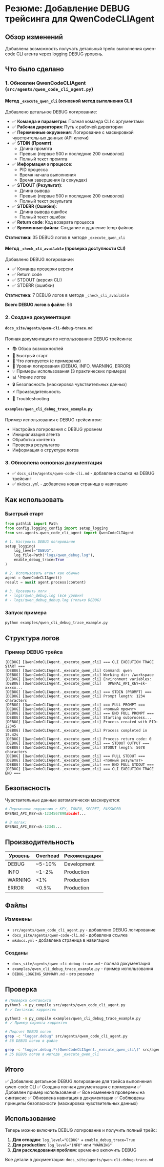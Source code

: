 # Резюме: Добавление DEBUG трейсинга для QwenCodeCLIAgent

## Обзор изменений

Добавлена возможность получать детальный трейс выполнения qwen-code CLI агента через logging DEBUG уровень.

## Что было сделано

### 1. Обновлен QwenCodeCLIAgent (`src/agents/qwen_code_cli_agent.py`)

#### Метод `_execute_qwen_cli` (основной метод выполнения CLI)

Добавлено детальное DEBUG логирование:

- ✅ **Команда и параметры**: Полная команда CLI с аргументами
- ✅ **Рабочая директория**: Путь к рабочей директории
- ✅ **Переменные окружения**: Логирование с маскировкой чувствительных данных (API ключи)
- ✅ **STDIN (Промпт)**: 
  - Длина промпта
  - Превью (первые 500 и последние 200 символов)
  - Полный текст промпта
- ✅ **Информация о процессе**:
  - PID процесса
  - Время начала выполнения
  - Время завершения (в секундах)
- ✅ **STDOUT (Результат)**:
  - Длина вывода
  - Превью (первые 500 и последние 200 символов)
  - Полный текст результата
- ✅ **STDERR (Ошибки)**:
  - Длина вывода ошибок
  - Полный текст ошибок
- ✅ **Return code**: Код возврата процесса
- ✅ **Временные файлы**: Создание и удаление temp файлов

**Статистика**: 35 DEBUG логов в методе `_execute_qwen_cli`

#### Метод `_check_cli_available` (проверка доступности CLI)

Добавлено DEBUG логирование:

- ✅ Команда проверки версии
- ✅ Return code
- ✅ STDOUT (версия CLI)
- ✅ STDERR (ошибки)

**Статистика**: 7 DEBUG логов в методе `_check_cli_available`

**Всего DEBUG логов в файле**: 56

### 2. Создана документация

#### `docs_site/agents/qwen-cli-debug-trace.md`

Полная документация по использованию DEBUG трейсинга:

- 📚 Обзор возможностей
- 🚀 Быстрый старт
- 📝 Что логируется (с примерами)
- 🎯 Уровни логирования (DEBUG, INFO, WARNING, ERROR)
- 💡 Примеры использования (3 практических примера)
- 📊 Чтение логов
- 🔒 Безопасность (маскировка чувствительных данных)
- ⚡ Производительность
- 🔧 Troubleshooting

#### `examples/qwen_cli_debug_trace_example.py`

Пример использования с DEBUG трейсингом:

- Настройка логирования с DEBUG уровнем
- Инициализация агента
- Обработка контента
- Проверка результатов
- Информация о структуре логов

### 3. Обновлена основная документация

- ✅ `docs_site/agents/qwen-code-cli.md` - добавлена ссылка на DEBUG трейсинг
- ✅ `mkdocs.yml` - добавлена новая страница в навигацию

## Как использовать

### Быстрый старт

```python
from pathlib import Path
from config.logging_config import setup_logging
from src.agents.qwen_code_cli_agent import QwenCodeCLIAgent

# 1. Настроить DEBUG логирование
setup_logging(
    log_level="DEBUG",
    log_file=Path("logs/qwen_debug.log"),
    enable_debug_trace=True
)

# 2. Использовать агент как обычно
agent = QwenCodeCLIAgent()
result = await agent.process(content)

# 3. Проверить логи
# - logs/qwen_debug.log (все уровни)
# - logs/qwen_debug_debug.log (только DEBUG)
```

### Запуск примера

```bash
python examples/qwen_cli_debug_trace_example.py
```

## Структура логов

### Пример DEBUG трейса

```
[DEBUG] [QwenCodeCLIAgent._execute_qwen_cli] === CLI EXECUTION TRACE START ===
[DEBUG] [QwenCodeCLIAgent._execute_qwen_cli] Command: qwen
[DEBUG] [QwenCodeCLIAgent._execute_qwen_cli] Working dir: /workspace
[DEBUG] [QwenCodeCLIAgent._execute_qwen_cli] Environment variables:
[DEBUG] [QwenCodeCLIAgent._execute_qwen_cli]   OPENAI_API_KEY=sk-xxxxx...
[DEBUG] [QwenCodeCLIAgent._execute_qwen_cli] === STDIN (PROMPT) ===
[DEBUG] [QwenCodeCLIAgent._execute_qwen_cli] Prompt length: 1234 characters
[DEBUG] [QwenCodeCLIAgent._execute_qwen_cli] === FULL PROMPT ===
[DEBUG] [QwenCodeCLIAgent._execute_qwen_cli] <полный промпт>
[DEBUG] [QwenCodeCLIAgent._execute_qwen_cli] === END FULL PROMPT ===
[DEBUG] [QwenCodeCLIAgent._execute_qwen_cli] Starting subprocess...
[DEBUG] [QwenCodeCLIAgent._execute_qwen_cli] Process created with PID: 12345
[DEBUG] [QwenCodeCLIAgent._execute_qwen_cli] Process completed in 15.42s
[DEBUG] [QwenCodeCLIAgent._execute_qwen_cli] Process return code: 0
[DEBUG] [QwenCodeCLIAgent._execute_qwen_cli] === STDOUT OUTPUT ===
[DEBUG] [QwenCodeCLIAgent._execute_qwen_cli] STDOUT length: 5678 characters
[DEBUG] [QwenCodeCLIAgent._execute_qwen_cli] === FULL STDOUT ===
[DEBUG] [QwenCodeCLIAgent._execute_qwen_cli] <полный результат>
[DEBUG] [QwenCodeCLIAgent._execute_qwen_cli] === END FULL STDOUT ===
[DEBUG] [QwenCodeCLIAgent._execute_qwen_cli] === CLI EXECUTION TRACE END ===
```

## Безопасность

Чувствительные данные автоматически маскируются:

```python
# Переменные окружения с KEY, TOKEN, SECRET, PASSWORD
OPENAI_API_KEY=sk-1234567890abcdef...

# В логах:
OPENAI_API_KEY=sk-12345...
```

## Производительность

| Уровень | Overhead | Рекомендация |
|---------|----------|--------------|
| DEBUG   | ~5-10%   | Development  |
| INFO    | ~1-2%    | Production   |
| WARNING | <1%      | Production   |
| ERROR   | <0.5%    | Production   |

## Файлы

### Изменены

- `src/agents/qwen_code_cli_agent.py` - добавлено DEBUG логирование
- `docs_site/agents/qwen-code-cli.md` - добавлена ссылка
- `mkdocs.yml` - добавлена страница в навигацию

### Созданы

- `docs_site/agents/qwen-cli-debug-trace.md` - полная документация
- `examples/qwen_cli_debug_trace_example.py` - пример использования
- `DEBUG_LOGGING_SUMMARY.md` - это резюме

## Проверка

```bash
# Проверка синтаксиса
python3 -m py_compile src/agents/qwen_code_cli_agent.py
# ✓ Синтаксис корректен

python3 -m py_compile examples/qwen_cli_debug_trace_example.py
# ✓ Пример скрипта корректен

# Подсчет DEBUG логов
grep -c "logger.debug" src/agents/qwen_code_cli_agent.py
# 56 DEBUG логов в файле

grep -c "logger.debug.*\[QwenCodeCLIAgent._execute_qwen_cli\]" src/agents/qwen_code_cli_agent.py
# 35 DEBUG логов в методе _execute_qwen_cli
```

## Итого

✅ Добавлено детальное DEBUG логирование для трейса выполнения qwen-code CLI
✅ Создана полная документация с примерами
✅ Добавлен пример использования
✅ Все изменения проверены на синтаксис
✅ Обновлена навигация в документации
✅ Соблюдены принципы безопасности (маскировка чувствительных данных)

## Использование

Теперь можно включить DEBUG логирование и получить полный трейс:

1. **Для отладки**: `log_level="DEBUG"` + `enable_debug_trace=True`
2. **Для production**: `log_level="INFO"` или `"WARNING"`
3. **Для расследования проблем**: временно включить DEBUG

Все детали в документации: `docs_site/agents/qwen-cli-debug-trace.md`

